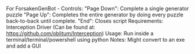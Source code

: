 For ForsakenGenBot -
    Controls: 
        "Page Down": Complete a single generator puzzle
        "Page Up": Completes the entire generator by doing every puzzle back-to-back until complete.
        "End": Closes script
    Requirements:
        Interception Driver (Can be found at: https://github.com/oblitum/Interception)
    Usage: Run inside a terminal/terminal/powershell using python
    Notes: Might convert to an exe and add a GUI
